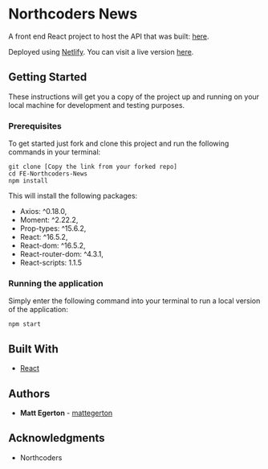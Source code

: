 # Northcoders News

A front end React project to host the API that was built: [here](https://nc-news-mattegerton.netlify.com/).

Deployed using [Netlify](https://www.netlify.com/). You can visit a live version [here](https://vigorous-yalow-2b97a3.netlify.com/).

## Getting Started

These instructions will get you a copy of the project up and running on your local machine for development and testing purposes. 

### Prerequisites

To get started just fork and clone this project and run the following commands in your terminal:

```
git clone [Copy the link from your forked repo]
cd FE-Northcoders-News
npm install
```
This will install the following packages: 
- Axios: ^0.18.0,
- Moment: ^2.22.2,
- Prop-types: ^15.6.2,
- React: ^16.5.2,
- React-dom: ^16.5.2,
- React-router-dom: ^4.3.1,
- React-scripts: 1.1.5



### Running the application

Simply enter the following command into your terminal to run a local version of the application:

```
npm start
```

## Built With

* [React](https://reactjs.org/) 


## Authors

* **Matt Egerton**  - [mattegerton](https://github.com/mattegerton)

## Acknowledgments

* Northcoders


